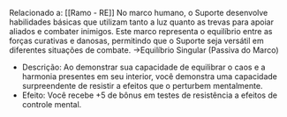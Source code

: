 Relacionado a: [[Ramo - RE]]
No marco humano, o Suporte desenvolve habilidades básicas que utilizam tanto a luz quanto as trevas para apoiar aliados e combater inimigos. Este marco representa o equilíbrio entre as forças curativas e danosas, permitindo que o Suporte seja versátil em diferentes situações de combate.
->Equilíbrio Singular (Passiva do Marco)
- Descrição: Ao demonstrar sua capacidade de equilibrar o caos e a harmonia presentes em seu interior, você demonstra uma capacidade surpreendente de resistir a efeitos que o perturbem mentalmente.
- Efeito: Você recebe +5 de bônus em testes de resistência a efeitos de controle mental.

